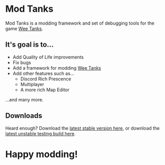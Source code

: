# Mod Tanks
Mod Tanks is a modding framework and set of debugging tools for the game [Wee Tanks](https://www.weetanks.com/).

## It's goal is to...
  - Add Quality of Life improvements
  - Fix bugs
  - Add a framework for modding [Wee Tanks](https://www.weetanks.com/)
  - Add other features such as...
      - Discord Rich Prescence
      - Multiplayer
      - A more rich Map Editor

...and many more.

## Downloads
Heard enough? Download the [latest stable version here](https://github.com/gvenzl/csv2db/releases/latest), or download the [latest unstable testing build here](https://github.com/nonperforming/ModTanks/archive/refs/heads/main.zip).

# Happy modding!
